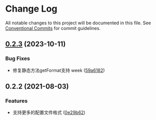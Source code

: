 # Change Log

All notable changes to this project will be documented in this file.
See [Conventional Commits](https://conventionalcommits.org) for commit guidelines.

## [0.2.3](https://github.com/MIchaelJier/webpack-yun-oss/compare/v0.2.2...v0.2.3) (2023-10-11)


### Bug Fixes

* 修复静态方法getFormat支持 week ([59a6182](https://github.com/MIchaelJier/webpack-yun-oss/commit/59a618222707d53fdc986e099410a1b56080ad92))





## 0.2.2 (2021-08-03)


### Features

* 支持更多的配置文件格式 ([0e29b62](https://github.com/MIchaelJier/webpack-yun-oss/commit/0e29b621f9e7487080dc3648ac2a2bf98ade523c))

